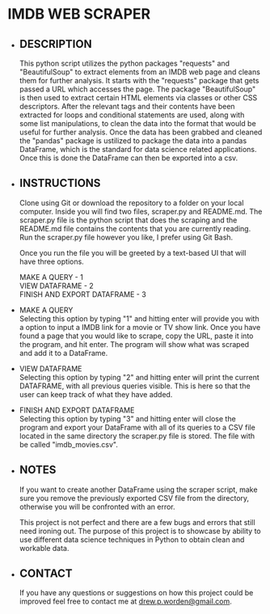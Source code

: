 # IMDB WEB SCRAPER

- ## DESCRIPTION
  This python script utilizes the python packages "requests" and "BeautifulSoup" to extract elements from an IMDB web page and cleans them for further analysis. It starts with the "requests" package that gets passed a URL which accesses the page. The package "BeautifulSoup" is then used to extract certain HTML elements via classes or other CSS descriptors. After the relevant tags and their contents have been extracted for loops and conditional statements are used, along with some list manipulations, to clean the data into the format that would be useful for further analysis. Once the data has been grabbed and cleaned the "pandas" package is ustilized to package the data into a pandas DataFrame, which is the standard for data science related applications. Once this is done the DataFrame can then be exported into a csv.

- ## INSTRUCTIONS
  Clone using Git or download the repository to a folder on your local computer. Inside you will find two files, scraper.py and README.md. The scraper.py file is the python script that does the scraping and the README.md file contains the contents that you are currently reading. Run the scraper.py file however you like, I prefer using Git Bash.

  Once you run the file you will be greeted by a text-based UI that will have three options.

  MAKE A QUERY - 1  
  VIEW DATAFRAME - 2  
  FINISH AND EXPORT DATAFRAME - 3  
  
 - MAKE A QUERY  
    Selecting this option by typing "1" and hitting enter will provide you with a option to input a IMDB link for a movie or TV show link. Once you have found a page that you would like to scrape, copy the URL, paste it into the program, and hit enter. The program will show what was scraped and add it to a DataFrame.
 
 - VIEW DATAFRAME  
   Selecting this option by typing "2" and hitting enter will print the current DATAFRAME, with all previous queries visible. This is here so that the user can keep track of what they have added.
   
 - FINISH AND EXPORT DATAFRAME  
   Selecting this option by typing "3" and hitting enter will close the program and export your DataFrame with all of its queries to a CSV file located in the same directory the scraper.py file is stored. The file with be called "imdb_movies.csv".
   
- ## NOTES  
  If you want to create another DataFrame using the scraper script, make sure you remove the previously exported CSV file from the directory, otherwise you will be confronted with an error.
  
  This project is not perfect and there are a few bugs and errors that still need ironing out. The purpose of this project is to showcase by ability to use different data science techniques in Python to obtain clean and workable data.
  
- ## CONTACT    
  If you have any questions or suggestions on how this project could be improved feel free to contact me at drew.p.worden@gmail.com.
  
